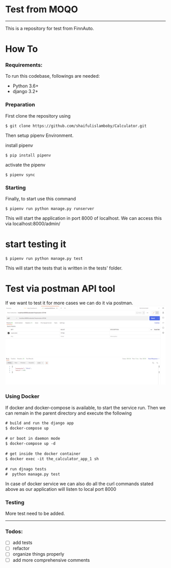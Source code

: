 #  Test from MOQO

---

This is a repository for test from FinnAuto.

# How To

### Requirements:

To run this codebase, followings are needed:
- Python 3.6+
- django 3.2+

### Preparation

First clone the repository using
```
$ git clone https://github.com/shaifulislamboby/Calculator.git
```


Then setup pipenv Environment.

install pipenv
```
$ pip install pipenv
```
activate the pipenv
```
$ pipenv sync
```


### Starting

Finally, to start use this command
```
$ pipenv run python manage.py runserver
```
This will start the application in port 8000 of localhost.
We can access this via localhost:8000/admin/


# start testing it
```
$ pipenv run python manage.py test
```
 This will start the tests that is written in the tests' folder.

# Test via postman API tool
If we want to test it for more cases we can do it via postman.
![alt text](postman_test.PNG "Title")


### Using Docker

If docker and docker-compose is available, to start the service run. Then we can remain in the parent directory
and execute the following 
```
# build and run the django app
$ docker-compose up

# or boot in daemon mode
$ docker-compose up -d 

# get inside the docker container
$ docker exec -it the_calculator_app_1 sh

# run djnago tests
#  python manage.py test

```
In case of docker service we can also do all the curl commands stated above as our application will listen 
to local port 8000

### Testing
More test need to be added.

---

### Todos:

- [ ] add tests
- [ ] refactor
- [ ] organize things properly
- [ ] add more comprehensive comments